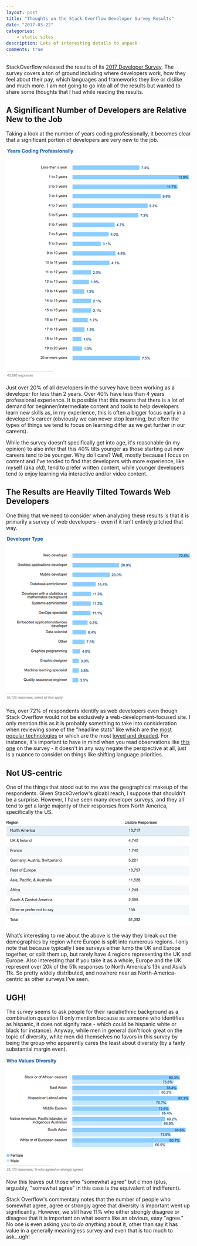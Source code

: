 ```yaml
---
layout: post
title: "Thoughts on the Stack Overflow Developer Survey Results"
date: "2017-03-22"
categories:
    - static sites
description: Lots of interesting details to unpack
comments: true
---
```


StackOverflow released the results of its [2017 Developer Survey](https://stackoverflow.com/insights/survey/2017). The survey covers a ton of ground including where developers work, how they feel about their pay, which languages and frameworks they like or dislike and much more. I am not going to go into all of the results but wanted to share some thoughts that I had while reading the results.

## A Significant Number of Developers are Relative New to the Job

Taking a look at the number of years coding professionally, it becomes clear that a significant portion of developers are very new to the job.

![Years Coding Professionally](/images/posts/so_survey_years_coding.png)

Just over 20% of all developers in the survey have been working as a developer for less than 2 years. Over 40% have less than 4 years professional experience. It is possible that this means that there is a lot of demand for beginner/intermediate content and tools to help developers learn new skills as, in my experience, this is often a bigger focus early in a developer's career (obviously we can never stop learning, but often the types of things we tend to focus on learning differ as we get further in our careers).

While the survey doesn't specifically get into age, it's reasonable (in my opinion) to also  infer that this 40% tilts younger as those starting out new careers tend to be younger. Why do I care? Well, mostly because I focus on content and I've tended to find that developers with more experience, like myself (aka _old_), tend to prefer written content, while younger developers tend to enjoy learning via interactive and/or video content.

## The Results are Heavily Tilted Towards Web Developers

One thing that we need to consider when analyzing these results is that it is primarily a survey of web developers - even if it isn't entirely pitched that way.

![developer type](/images/posts/so_survey_dev_type.png)

Yes, over 72% of respondents identify as web developers even though Stack Overflow would not be exclusively a web-development-focused site. I only mention this as it is probably something to take into consideration when reviewing some of the "headline stats" like which are the [most popular technologies](https://stackoverflow.com/insights/survey/2017#technology) or which are the most [loved and dreaded](https://stackoverflow.com/insights/survey/2017#most-loved-dreaded-and-wanted). For instance, it's important to have in mind when you read observations like [this one](https://dev.to/walker/diving-into-the-results-of-the-2017-stack-overflow-developer-survey) on the survey - it doesn't in any way negate the perspective at all, just is a nuance to consider on things like shifting language priorities.

## Not US-centric

One of the things that stood out to me was the geographical makeup of the respondents. Given StackOverlow's gloabl reach, I suppose that shouldn't be a surprise. However, I have seen many developer surveys, and they all tend to get a large majority of their responses from North America, specifically the US.

![geographic region of respondents](/images/posts/so_survey_geography.png)

What’s interesting to me about the above is the way they break out the demographics by region where Europe is split into numerous regions. I only note that because typically I see surveys either lump the UK and Europe together, or split them up, but rarely have 4 regions representing the UK and Europe. Also interesting that if you take it as a whole, Europe and the UK represent over 20k of the 51k responses to North America's 13k and Asia’s 11k. So pretty widely distributed, and nowhere near as North-America-centric as other surveys I've seen.

## UGH!

The survey seems to ask people for their racial/ethnic background as a combination question (I only mention because as someone who identifies as hispanic, it does not signify race - which could be hispanic white or black for instance). Anyway, while men in general don't look great on the topic of diversity, white men did themselves no favors in this survey by being the group who apparently cares the least about diversity (by a fairly substantial margin even).

![who values diversity](/images/posts/so_survey_diversity.png)

Now this leaves out those who "somewhat agree" but c'mon (plus, arguably, "somewhat agree" in this case is the equivalent of indifferent).

Stack Overflow's commentary notes that the number of people who somewhat agree, agree or strongly agree that diversity is important went up significantly. However, we still have 11% who either strongly disagree or disagree that it is important on what seems like an obvious, easy "agree." No one is even asking you to _do anything_ about it, other than say it has value in a generally meaningless survey and even that is too much to ask...ugh!